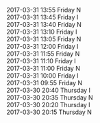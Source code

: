 2017-03-31 13:55 Friday  N  
2017-03-31 13:45 Friday  I  
2017-03-31 13:40 Friday  N  
2017-03-31 13:10 Friday  I  
2017-03-31 13:05 Friday  N  
2017-03-31 12:00 Friday  I  
2017-03-31 11:55 Friday  N  
2017-03-31 11:10 Friday  I  
2017-03-31 11:00 Friday  N  
2017-03-31 10:00 Friday  I  
2017-03-31 09:55 Friday  N  
2017-03-30 20:40 Thursday  I  
2017-03-30 20:35 Thursday  N  
2017-03-30 20:20 Thursday  I  
2017-03-30 20:15 Thursday  N  
